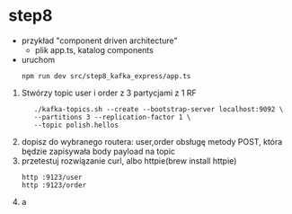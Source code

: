 # step8
- przykład "component driven architecture"
  - plik app.ts, katalog components
- uruchom
    ```shell
    npm run dev src/step8_kafka_express/app.ts
    ```
1. Stwórzy topic user i order z 3 partycjami z 1 RF
   ```shell
      ./kafka-topics.sh --create --bootstrap-server localhost:9092 \
      --partitions 3 --replication-factor 1 \
      --topic polish.hellos
   ``` 
2. dopisz do wybranego routera: user,order obsługę metody POST, która będzie zapisywała body payload na topic
3. przetestuj rozwiązanie curl, albo httpie(brew install httpie)
   ```shell
   http :9123/user
   http :9123/order
    ```
4. a


